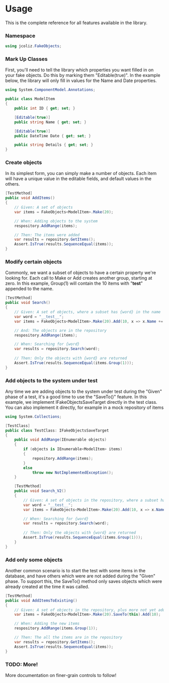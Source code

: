 # Usage

This is the complete reference for all features available in the library.

### Namespace

```c#
using jcoliz.FakeObjects;
```

### Mark Up Classes

First, you'll need to tell the library which properties you want filled in on your
fake objects. Do this by marking them "Editable(true)". In the example below, the
library will only fill in values for the Name and Date properties.

```c#
using System.ComponentModel.Annotations;

public class ModelItem
{
    public int ID { get; set; }

    [Editable(true)]
    public string Name { get; set; }

    [Editable(true)]
    public DateTime Date { get; set; }

    public string Details { get; set; }
}
```

### Create objects

In its simplest form, you can simply make a number of objects. Each item will have a 
unique value in the editable fields, and default values in the others.

```c#
[TestMethod]
public void AddItems()
{
    // Given: A set of objects
    var items = FakeObjects<ModelItem>.Make(20);

    // When: Adding objects to the system
    respository.AddRange(items);

    // Then: The items were added
    var results = repository.GetItems();
    Assert.IsTrue(results.SequenceEqual(items));
}
```

### Modify certain objects

Commonly, we want a subset of objects to have a certain property we're looking for.
Each call to Make or Add creates another group, starting at zero.
In this example, Group(1) will contain the 10 items with "__test__" appended to the name.

```c#
[TestMethod]
public void Search()
{
    // Given: A set of objects, where a subset has {word} in the name
    var word = "__test__";
    var items = FakeObjects<ModelItem>.Make(20).Add(10, x => x.Name += test);

    // And: The objects are in the repository
    respository.AddRange(items);

    // When: Searching for {word}
    var results = repository.Search(word);
    
    // Then: Only the objects with {word} are returned
    Assert.IsTrue(results.SequenceEqual(items.Group(1)));
}
```

### Add objects to the system under test

Any time we are adding objects to the system under test during the "Given" phase of a test,
it's a good time to use the "SaveTo()" feature. In this example, we implement 
IFakeObjectsSaveTarget directly in the test class. You can also implement it directly,
for example in a mock repository of items

```c#
using System.Collections;

[TestClass]
public class TestClass: IFakeObjectsSaveTarget
{
    public void AddRange(IEnumerable objects)
    {
        if (objects is IEnumerable<ModelItem> items)
        {
            repository.AddRange(items);
        }
        else
            throw new NotImplementedException();
    }

    [TestMethod]
    public void Search_V2()
    {
        // Given: A set of objects in the repository, where a subset has {word} in the name
        var word = "__test__";
        var items = FakeObjects<ModelItem>.Make(20).Add(10, x => x.Name += test).SaveTo(this);

        // When: Searching for {word}
        var results = repository.Search(word);
        
        // Then: Only the objects with {word} are returned
        Assert.IsTrue(results.SequenceEqual(items.Group(1)));
    }
}
```

### Add only some objects

Another common scenario is to start the test with some items in the database, and
have others which were are not added during the "Given" phase. To support this,
the SaveTo() method only saves objects which were already created at the time it was
called.

```c#
[TestMethod]
public void AddItemsToExisting()
{
    // Given: A set of objects in the repository, plus more not yet added
    var items = FakeObjects<ModelItem>.Make(20).SaveTo(this).Add(10);

    // When: Adding the new items
    respository.AddRange(items.Group(1));

    // Then: The all the items are in the repository
    var results = repository.GetItems();
    Assert.IsTrue(results.SequenceEqual(items));
}
```

### TODO: More!

More documentation on finer-grain controls to follow!